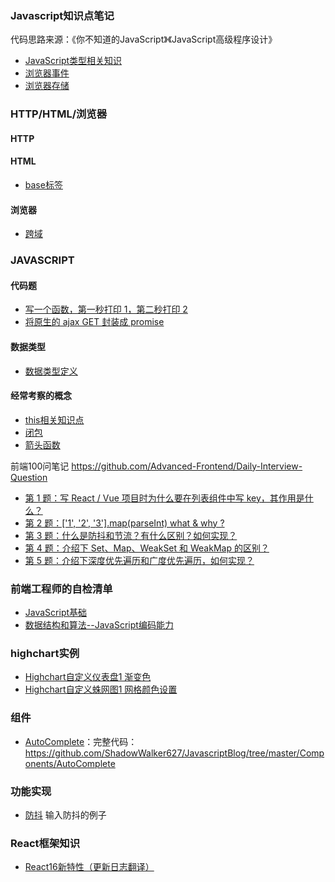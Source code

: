 ### Javascript知识点笔记
代码思路来源：《你不知道的JavaScript》《JavaScript高级程序设计》
* [JavaScript类型相关知识](https://github.com/ShadowWalker627/JavascriptExam/issues/1)
* [浏览器事件](https://github.com/ShadowWalker627/JavascriptExam/issues/3)
* [浏览器存储](https://github.com/ShadowWalker627/JavascriptBlog/issues/8)

### HTTP/HTML/浏览器
#### HTTP
#### HTML
* [base标签](https://github.com/ShadowWalker627/JavascriptBlog/issues/23)
#### 浏览器
* [跨域](https://github.com/ShadowWalker627/JavascriptBlog/issues/24)

### JAVASCRIPT
#### 代码题
* [写一个函数，第一秒打印 1，第二秒打印 2](https://github.com/ShadowWalker627/JavascriptBlog/issues/25)
* [将原生的 ajax GET 封装成 promise](https://github.com/ShadowWalker627/JavascriptBlog/issues/26)

#### 数据类型
* [数据类型定义](https://github.com/ShadowWalker627/JavascriptBlog/issues/27)

#### 经常考察的概念
* [this相关知识点](https://github.com/ShadowWalker627/JavascriptExam/issues/2)
* [闭包](https://github.com/ShadowWalker627/JavascriptBlog/issues/22)
* [箭头函数](https://github.com/ShadowWalker627/JavascriptBlog/issues/31)

前端100问笔记
https://github.com/Advanced-Frontend/Daily-Interview-Question

* [第 1 题：写 React / Vue 项目时为什么要在列表组件中写 key，其作用是什么？](https://github.com/ShadowWalker627/JavascriptBlog/issues/28)
* [第 2 题：['1', '2', '3'].map(parseInt) what & why ? ](https://github.com/ShadowWalker627/JavascriptBlog/issues/29)
* [第 3 题：什么是防抖和节流？有什么区别？如何实现？](https://github.com/ShadowWalker627/JavascriptBlog/issues/30)
* [第 4 题：介绍下 Set、Map、WeakSet 和 WeakMap 的区别？](https://github.com/ShadowWalker627/JavascriptBlog/issues/32)
* [第 5 题：介绍下深度优先遍历和广度优先遍历，如何实现？](https://github.com/ShadowWalker627/JavascriptBlog/issues/33)

### 前端工程师的自检清单
* [JavaScript基础](https://github.com/ShadowWalker627/JavascriptExam/issues/6)
* [数据结构和算法--JavaScript编码能力](https://github.com/ShadowWalker627/JavascriptBlog/issues/9)

### highchart实例
* [Highchart自定义仪表盘1 渐变色](https://github.com/ShadowWalker627/JavascriptExam/issues/4)
* [Highchart自定义蛛网图1 网格颜色设置](https://github.com/ShadowWalker627/JavascriptExam/issues/5)

### 组件
* [AutoComplete](https://codepen.io/ShadowWalker627/pen/WBrwgz)：完整代码：https://github.com/ShadowWalker627/JavascriptBlog/tree/master/Components/AutoComplete

### 功能实现
* [防抖](https://codepen.io/ShadowWalker627/pen/EzZZJO) 输入防抖的例子

### React框架知识
* [React16新特性（更新日志翻译）](https://github.com/ShadowWalker627/JavascriptBlog/issues/10)
